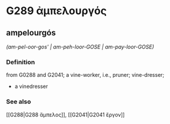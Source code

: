 # G289 ἀμπελουργός

## ampelourgós

_(am-pel-oor-gos' | am-peh-loor-GOSE | am-pay-loor-GOSE)_

### Definition

from G0288 and G2041; a vine-worker, i.e., pruner; vine-dresser; 

- a vinedresser

### See also

[[G288|G288 ἄμπελος]], [[G2041|G2041 ἔργον]]
